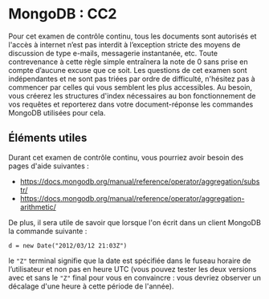 # MongoDB : CC2

Pour cet examen de contrôle continu, tous les documents sont autorisés et l'accès à internet n’est pas interdit à l’exception stricte des moyens de discussion de type e-mails, messagerie instantanée, etc. Toute contrevenance à cette règle simple entraînera la note de 0 sans prise en compte d’aucune excuse que ce soit.
Les questions de cet examen sont indépendantes et ne sont pas triées par ordre de difficulté, n'hésitez pas à commencer par celles qui vous semblent les plus accessibles.
Au besoin, vous créerez les structures d'index nécessaires au bon fonctionnement de vos requêtes et reporterez dans votre document-réponse les commandes MongoDB utilisées pour cela.

## Éléments utiles

Durant cet examen de contrôle continu, vous pourriez avoir besoin des pages d'aide suivantes :
* <https://docs.mongodb.org/manual/reference/operator/aggregation/substr/>
* <https://docs.mongodb.org/manual/reference/operator/aggregation-arithmetic/>

De plus, il sera utile de savoir que lorsque l'on écrit dans un client MongoDB la commande suivante :
```
d = new Date("2012/03/12 21:03Z")
```
le `"Z"` terminal signifie que la date est spécifiée dans le fuseau horaire de l’utilisateur et non pas en heure UTC (vous pouvez tester les deux versions avec et sans le `"Z"` final pour vous en convaincre : vous devriez observer un décalage d'une heure à cette période de l'année).


